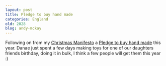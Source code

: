 ```yaml
---
layout: post
title: Pledge to buy hand made
categories: England
old: 2028
blog: andy-mckay
---
```

<p>Following on from my <a href="https://mckay.pub.ca/blog/andy/2015/">Christmas Manifesto</a> a <a href="http://www.buyhandmade.org/">Pledge to buy hand made</a> this year. Danae just spent a few days making toys for one of our daughters friends birthday, doing it in bulk, I think a few people will get them this year :)</p>
